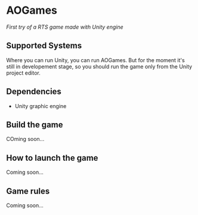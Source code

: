 # AOGames

*First try of a RTS game made with Unity engine*

## Supported Systems

Where you can run Unity, you can run AOGames. But for the moment it's still in developement stage, so you should run the game only from the Unity project editor.

## Dependencies

  - Unity graphic engine

## Build the game

COming soon...

## How to launch the game

Coming soon...

## Game rules

Coming soon...
